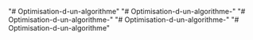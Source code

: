 "# Optimisation-d-un-algorithme" 
"# Optimisation-d-un-algorithme-" 
"# Optimisation-d-un-algorithme-" 
"# Optimisation-d-un-algorithme-" 
"# Optimisation-d-un-algorithme" 
